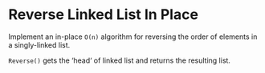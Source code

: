 # Reverse Linked List In Place

Implement an in-place `O(n)` algorithm for reversing the order of elements in a singly-linked list.

`Reverse()` gets the ‘head‘ of linked list and returns the resulting list.
